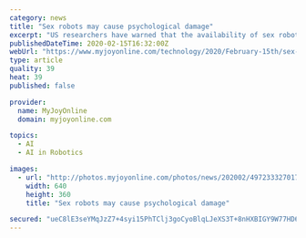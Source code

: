 ```yaml
---
category: news
title: "Sex robots may cause psychological damage"
excerpt: "US researchers have warned that the availability of sex robots with artificial intelligence (AI) poses a growing psychological and moral threat to individuals and society. They say the technology is escaping oversight because agencies are too embarrassed to investigate it. The scientists want action to prevent the unregulated use of such robots."
publishedDateTime: 2020-02-15T16:32:00Z
webUrl: "https://www.myjoyonline.com/technology/2020/February-15th/sex-robots-may-cause-psychological-damage.php"
type: article
quality: 39
heat: 39
published: false

provider:
  name: MyJoyOnline
  domain: myjoyonline.com

topics:
  - AI
  - AI in Robotics

images:
  - url: "http://photos.myjoyonline.com/photos/news/202002/4972333270176_7472433479399.jpg"
    width: 640
    height: 360
    title: "Sex robots may cause psychological damage"

secured: "ueC8lE3seYMqJzZ7+4syi15PhTClj3goCyoBlqLJeXS3T+8nHXBIGY9W77HD6zAPXJK0gdShSlqbMyHW1EfRJWcBJP2RPLhPtKwYcydcl6JcrZmY7L9jf8aTFHf26/hbjwtrMrAT3VCw0/k1OttnlSqzfuMDgsRkOOIQJ98cQBrZtgxf1gEDomLGtNIor+dVfjUVWcb85Gwrv9x2XHN1bfpsK9QOvZ/jYZu4OFywrGL15atX2SF3HFOJILV4lu/n8ax0p70zmaE2UUz8i3s0O0D7uQc/usq/7uBzRnP7xbOSe+TL97+z3pbcaInfEBIP;1H4P1Gvg3lOYqpe2xFD7FA=="
---
```


